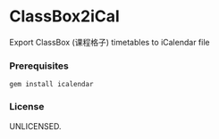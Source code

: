 # ClassBox2iCal
Export ClassBox (课程格子) timetables to iCalendar file

### Prerequisites
```gem install icalendar```

### License
UNLICENSED.

